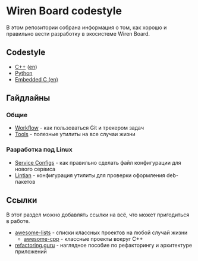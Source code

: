Wiren Board codestyle
=====================

В этом репозитории собрана информация о том, как хорошо и правильно вести разработку
в экосистеме Wiren Board.

Codestyle
---------

  * [C++](./C++.ru.md) ([en](./C++.en.md))
  * [Python](./python.ru.md)
  * [Embedded C (en)](./embedded_c.en.md)

Гайдлайны
---------

### Общие

  * [Workflow](./workflow.md) - как пользоваться Git и трекером задач
  * [Tools](./tools.md) - полезные утилиты на все случаи жизни

### Разработка под Linux

  * [Service Configs](./guidelines/service-configs.md) - как правильно сделать файл конфигурации для нового сервиса
  * [Lintian](./lintian.md) - конфигурация утилиты для проверки оформления deb-пакетов

Ссылки
------

В этот раздел можно добавлять ссылки на всё, что может пригодиться в работе.

  * [awesome-lists](https://awesome.re/) - списки классных проектов на любой случай жизни
    * [awesome-cpp](https://github.com/fffaraz/awesome-cpp) - классные проекты вокруг С++
  * [refactoring.guru](https://refactoring.guru/) - наглядное пособие по рефакторингу и архитектуре приложений

